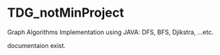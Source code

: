 # TDG_notMinProject

Graph Algorithms Implementation using JAVA: DFS, BFS, Djikstra, ...etc.

documentaion exist.

